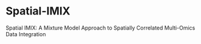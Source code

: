 # Spatial-IMIX
Spatial IMIX: A Mixture Model Approach to Spatially Correlated Multi-Omics Data Integration
